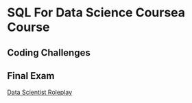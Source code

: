 # SQL For Data Science Coursea Course

## Coding Challenges

## Final Exam
[Data Scientist Roleplay](Data_Scienctist_Roleplay.md)